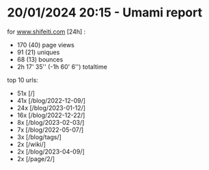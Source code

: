 # 20/01/2024 20:15 - Umami report
for www.shifeiti.com [24h] :

 - 170 (40) page views
 - 91 (21) uniques
 - 68 (13) bounces
 - 2h 17' 35'' (-1h 60' 6'') totaltime


top 10 urls:
 - 51x [/]
 - 41x [/blog/2022-12-09/]
 - 24x [/blog/2023-01-12/]
 - 16x [/blog/2022-12-22/]
 - 8x [/blog/2023-02-03/]
 - 7x [/blog/2022-05-07/]
 - 3x [/blog/tags/]
 - 2x [/wiki/]
 - 2x [/blog/2023-04-09/]
 - 2x [/page/2/]


